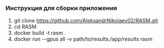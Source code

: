 ### Инструкция для сборки приложения
1) git clone https://github.com/AleksandrNikolaev02/RASM.git
2) cd RASM
3) docker build -t rasm .
4) docker run --gpus all -v path/to/results:/app/results rasm
